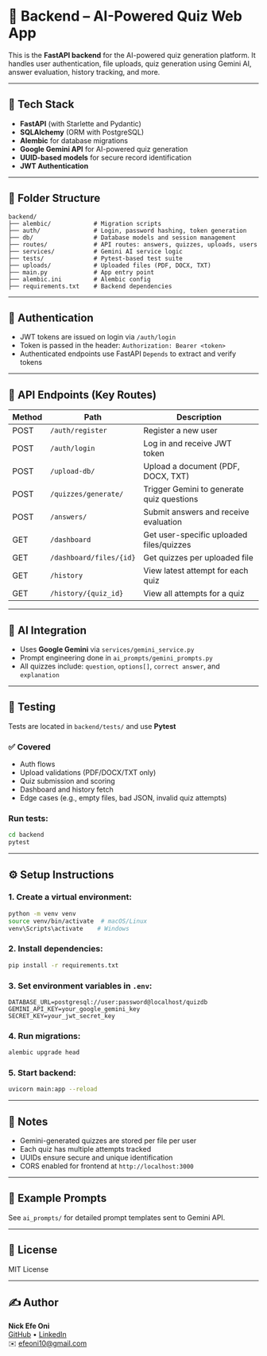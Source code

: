 # 🧠 Backend – AI-Powered Quiz Web App

This is the **FastAPI backend** for the AI-powered quiz generation platform. It handles user authentication, file uploads, quiz generation using Gemini AI, answer evaluation, history tracking, and more.

---

## 🚀 Tech Stack

- **FastAPI** (with Starlette and Pydantic)
- **SQLAlchemy** (ORM with PostgreSQL)
- **Alembic** for database migrations
- **Google Gemini API** for AI-powered quiz generation
- **UUID-based models** for secure record identification
- **JWT Authentication**

---

## 📁 Folder Structure

```
backend/
├── alembic/            # Migration scripts
├── auth/               # Login, password hashing, token generation
├── db/                 # Database models and session management
├── routes/             # API routes: answers, quizzes, uploads, users
├── services/           # Gemini AI service logic
├── tests/              # Pytest-based test suite
├── uploads/            # Uploaded files (PDF, DOCX, TXT)
├── main.py             # App entry point
├── alembic.ini         # Alembic config
├── requirements.txt    # Backend dependencies
```

---

## 🔐 Authentication

- JWT tokens are issued on login via `/auth/login`
- Token is passed in the header: `Authorization: Bearer <token>`
- Authenticated endpoints use FastAPI `Depends` to extract and verify tokens

---

## 📂 API Endpoints (Key Routes)

| Method | Path                        | Description                                  |
|--------|-----------------------------|----------------------------------------------|
| POST   | `/auth/register`           | Register a new user                          |
| POST   | `/auth/login`              | Log in and receive JWT token                 |
| POST   | `/upload-db/`              | Upload a document (PDF, DOCX, TXT)           |
| POST   | `/quizzes/generate/`       | Trigger Gemini to generate quiz questions    |
| POST   | `/answers/`                | Submit answers and receive evaluation        |
| GET    | `/dashboard`               | Get user-specific uploaded files/quizzes     |
| GET    | `/dashboard/files/{id}`    | Get quizzes per uploaded file                |
| GET    | `/history`                 | View latest attempt for each quiz            |
| GET    | `/history/{quiz_id}`       | View all attempts for a quiz                 |

---

## 🧠 AI Integration

- Uses **Google Gemini** via `services/gemini_service.py`
- Prompt engineering done in `ai_prompts/gemini_prompts.py`
- All quizzes include: `question`, `options[]`, `correct answer`, and `explanation`

---

## 🧪 Testing

Tests are located in `backend/tests/` and use **Pytest**

### ✅ Covered
- Auth flows
- Upload validations (PDF/DOCX/TXT only)
- Quiz submission and scoring
- Dashboard and history fetch
- Edge cases (e.g., empty files, bad JSON, invalid quiz attempts)

### Run tests:
```bash
cd backend
pytest
```

---

## ⚙️ Setup Instructions

### 1. Create a virtual environment:
```bash
python -m venv venv
source venv/bin/activate  # macOS/Linux
venv\Scripts\activate    # Windows
```

### 2. Install dependencies:
```bash
pip install -r requirements.txt
```

### 3. Set environment variables in `.env`:
```
DATABASE_URL=postgresql://user:password@localhost/quizdb
GEMINI_API_KEY=your_google_gemini_key
SECRET_KEY=your_jwt_secret_key
```

### 4. Run migrations:
```bash
alembic upgrade head
```

### 5. Start backend:
```bash
uvicorn main:app --reload
```

---

## 📌 Notes

- Gemini-generated quizzes are stored per file per user
- Each quiz has multiple attempts tracked
- UUIDs ensure secure and unique identification
- CORS enabled for frontend at `http://localhost:3000`

---

## 🌟 Example Prompts
See `ai_prompts/` for detailed prompt templates sent to Gemini API.

---

## 📄 License
MIT License

---

## ✍️ Author

**Nick Efe Oni**  
[GitHub](https://github.com/VictoriousWealth) • [LinkedIn](https://www.linkedin.com/in/nick-efe-oni)  
✉️ efeoni10@gmail.com
